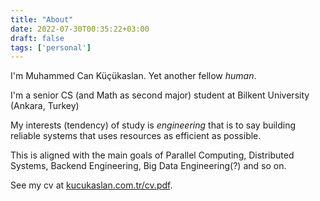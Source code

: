 ```yaml
---
title: "About"
date: 2022-07-30T00:35:22+03:00
draft: false
tags: ['personal']
---
```

I'm Muhammed Can Küçükaslan. Yet another fellow _human_.

I'm a senior CS (and Math as second major) student at Bilkent University (Ankara, Turkey)

My interests (tendency) of study is _engineering_ that is to say building reliable systems that
uses resources as efficient as possible.
 
This is aligned with the main goals of Parallel Computing, Distributed Systems,
 Backend Engineering, Big Data Engineering(?) and so on.

See my cv at [kucukaslan.com.tr/cv.pdf](/cv.pdf).

